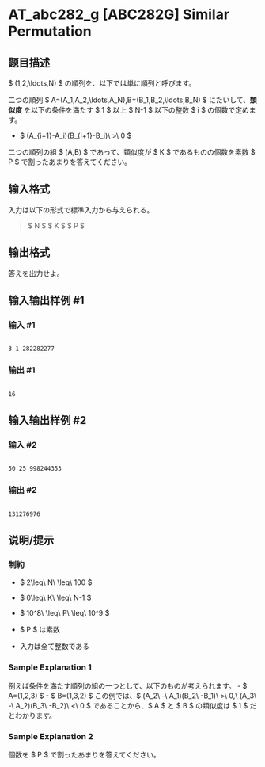 # AT_abc282_g [ABC282G] Similar Permutation

## 题目描述

[problemUrl]: https://atcoder.jp/contests/abc282/tasks/abc282_g

$ (1,2,\ldots,N) $ の順列を、以下では単に順列と呼びます。

二つの順列 $ A=(A_1,A_2,\ldots,A_N),B=(B_1,B_2,\ldots,B_N) $ にたいして、**類似度** を以下の条件を満たす $ 1 $ 以上 $ N-1 $ 以下の整数 $ i $ の個数で定めます。

- $ (A_{i+1}-A_i)(B_{i+1}-B_i)\ >\ 0 $

二つの順列の組 $ (A,B) $ であって、類似度が $ K $ であるものの個数を素数 $ P $ で割ったあまりを答えてください。

## 输入格式

入力は以下の形式で標準入力から与えられる。

> $ N $ $ K $ $ P $

## 输出格式

答えを出力せよ。

## 输入输出样例 #1

### 输入 #1

```
3 1 282282277
```

### 输出 #1

```
16
```

## 输入输出样例 #2

### 输入 #2

```
50 25 998244353
```

### 输出 #2

```
131276976
```

## 说明/提示

### 制約

- $ 2\leq\ N\ \leq\ 100 $
- $ 0\leq\ K\ \leq\ N-1 $
- $ 10^8\ \leq\ P\ \leq\ 10^9 $
- $ P $ は素数
- 入力は全て整数である

### Sample Explanation 1

例えば条件を満たす順列の組の一つとして、以下のものが考えられます。 - $ A=(1,2,3) $ - $ B=(1,3,2) $ この例では、$ (A_2\ -\ A_1)(B_2\ -B_1)\ >\ 0,\ (A_3\ -\ A_2)(B_3\ -B_2)\ <\ 0 $ であることから、$ A $ と $ B $ の類似度は $ 1 $ だとわかります。

### Sample Explanation 2

個数を $ P $ で割ったあまりを答えてください。